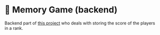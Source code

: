 # :brain: Memory Game (backend)

Backend part of [this project](https://github.com/andrefcordeiro/jogo-da-memoria) who deals with storing the score of the players in a rank.
